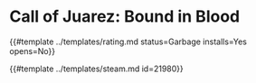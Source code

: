 # Call of Juarez: Bound in Blood
<!-- script:Aliases [] -->

{{#template ../templates/rating.md status=Garbage installs=Yes opens=No}}

{{#template ../templates/steam.md id=21980}}
